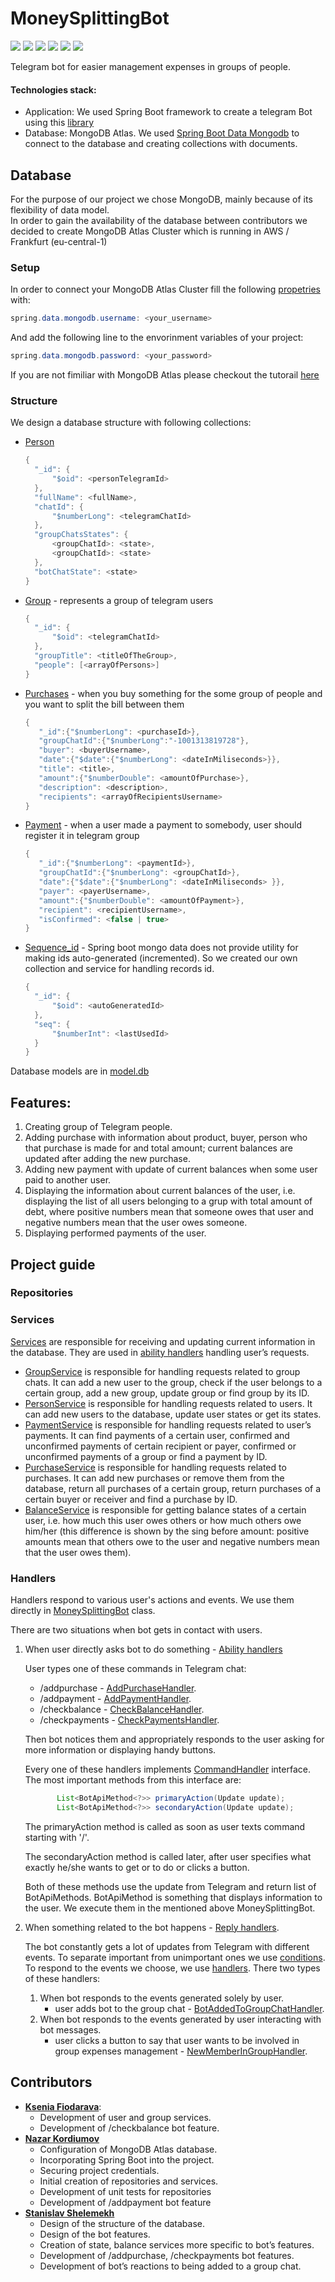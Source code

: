 # MoneySplittingBot

[![](https://img.shields.io/badge/Spring_Boot-2.3.0-yellowgreen)](https://spring.io/projects/spring-boot)
[![](https://img.shields.io/badge/Telegrambots_Abilities-4.7-lightgrey)](https://github.com/rubenlagus/TelegramBots/tree/master/telegrambots-abilities)
[![](https://img.shields.io/badge/Lombok-1.18.8-red)](https://projectlombok.org)
[![](https://img.shields.io/badge/Maven-4.0.0-green)](https://maven.apache.org)
[![](https://img.shields.io/badge/JUnit-5.0-blue)](https://junit.org/junit5)
[![](https://img.shields.io/badge/de.flapdoodle.embed.mongo-2.2.0-orange)](https://github.com/flapdoodle-oss/de.flapdoodle.embed.mongo)


Telegram bot for easier management expenses in groups of people. 

#### Technologies stack:

- Application: We used Spring Boot framework to create a telegram Bot using this [library](https://github.com/rubenlagus/TelegramBots/tree/master/telegrambots-abilities) <br>
- Database: MongoDB Atlas. We used [Spring Boot Data Mongodb](https://spring.io/guides/gs/accessing-data-mongodb/) 
to connect to the database and creating collections with documents.

## Database

For the purpose of our project we chose MongoDB, mainly because of its flexibility of data model. <br>
In order to gain the availability of the database between contributors we decided to create MongoDB Atlas Cluster which is running in AWS / Frankfurt (eu-central-1)

### Setup

In order to connect your MongoDB Atlas Cluster fill the following 
[propetries](https://github.com/nazkord/MoneySplittingBot/blob/master/src/main/resources/application.properties)
with: 
```java
spring.data.mongodb.username: <your_username>
```

 And add the following line to the envorinment variables of your project:

```java
spring.data.mongodb.password: <your_password>
```

If you are not fimiliar with MongoDB Atlas please checkout the tutorail [here](https://docs.atlas.mongodb.com/connect-to-cluster/)

### Structure

We design a database structure with following collections:

* [Person](https://github.com/nazkord/MoneySplittingBot/blob/master/src/main/java/com/dbteam/model/db/Person.java)
  ```java
  {
    "_id": {
        "$oid": <personTelegramId>
    },
    "fullName": <fullName>,
    "chatId": {
        "$numberLong": <telegramChatId>
    },
    "groupChatsStates": {
        <groupChatId>: <state>,
        <groupChatId>: <state>
    },
    "botChatState": <state>
  }
  ```
* [Group](https://github.com/nazkord/MoneySplittingBot/blob/master/src/main/java/com/dbteam/model/db/Group.java) - represents a group of telegram users
  ```java
  {
    "_id": {
        "$oid": <telegramChatId>
    },
    "groupTitle": <titleOfTheGroup>,
    "people": [<arrayOfPersons>]
  }
  ```
* [Purchases](https://github.com/nazkord/MoneySplittingBot/blob/master/src/main/java/com/dbteam/model/db/Purchase.java) - when you buy something for the some group of people and you want to split the bill between them
  ```java
  {
     "_id":{"$numberLong": <purchaseId>},
     "groupChatId":{"$numberLong":"-1001313819728"},
     "buyer": <buyerUsername>,
     "date":{"$date":{"$numberLong": <dateInMiliseconds>}},
     "title": <title>,
     "amount":{"$numberDouble": <amountOfPurchase>},
     "description": <description>,
     "recipients": <arrayOfRecipientsUsername>
  }
  ```
* [Payment](https://github.com/nazkord/MoneySplittingBot/blob/master/src/main/java/com/dbteam/model/db/Payment.java) - when a user made a payment to somebody, user should register it in telegram group
  ```java
  {
     "_id":{"$numberLong": <paymentId>},
     "groupChatId":{"$numberLong": <groupChatId>},
     "date":{"$date":{"$numberLong": <dateInMiliseconds> }},
     "payer": <payerUsername>,
     "amount":{"$numberDouble": <amountOfPayment>},
     "recipient": <recipientUsername>,
     "isConfirmed": <false | true>
  }
  ```
* [Sequence_id](https://github.com/nazkord/MoneySplittingBot/blob/master/src/main/java/com/dbteam/model/db/SequenceId.java) - Spring boot mongo data does not provide utility for making ids auto-generated (incremented). So we created our own collection and service for handling records id.
  ```java
  {
    "_id": {
        "$oid": <autoGeneratedId>
    },
    "seq": {
        "$numberInt": <lastUsedId>
    }
  }
  ```

Database models are in [model.db](https://github.com/nazkord/MoneySplittingBot/tree/master/src/main/java/com/dbteam/model/db)

## Features:

1. Creating group of Telegram people.
2. Adding purchase with information about product, buyer, person who that purchase is made for and total amount; current balances are updated after adding the new purchase.
3. Adding new payment with update of current balances when some user paid to another user.
4. Displaying the information about current balances of the user, i.e. displaying the list of all users belonging to a grup with total amount of debt, where positive numbers mean that someone owes that user and negative numbers mean that the user owes someone.
5. Displaying performed payments of the user.

## Project guide

### Repositories

### Services

[Services](https://github.com/nazkord/MoneySplittingBot/tree/master/src/main/java/com/dbteam/service) are responsible for receiving and updating current information in the database. They are used in [ability handlers](#handlers) handling user’s requests.  
   
- [GroupService](https://github.com/nazkord/MoneySplittingBot/blob/master/src/main/java/com/dbteam/service/GroupService.java) is responsible for handling requests related to group chats. It can add a new user to the group, check if the user belongs to a certain group, add a new group, update group or find group by its ID.
- [PersonService](https://github.com/nazkord/MoneySplittingBot/blob/master/src/main/java/com/dbteam/service/PersonService.java) is responsible for handling requests related to users. It can add new users to the database, update user states or get its states.
- [PaymentService](https://github.com/nazkord/MoneySplittingBot/blob/master/src/main/java/com/dbteam/service/PaymentService.java) is responsible for handling requests related to user’s payments. It can find payments of a certain user, confirmed and unconfirmed payments of certain recipient or payer, confirmed or unconfirmed payments of a group or find a payment by ID.
- [PurchaseService](https://github.com/nazkord/MoneySplittingBot/blob/master/src/main/java/com/dbteam/service/PurchaseService.java) is responsible for handling requests related to purchases. It can add new purchases or remove them from the database, return all purchases of a certain group, return purchases of a certain buyer or receiver and find a purchase by ID.
- [BalanceService](https://github.com/nazkord/MoneySplittingBot/blob/master/src/main/java/com/dbteam/service/BalanceService.java) is responsible for getting balance states of a certain user, i.e. how much this user owes others or how much others owe him/her (this difference is shown by the sing before amount: positive amounts mean that others owe to the user and negative numbers mean that the user owes them).


### Handlers

Handlers respond to various user's actions and events. We use them directly in [MoneySplittingBot](https://github.com/nazkord/MoneySplittingBot/blob/master/src/main/java/com/dbteam/bot/MoneySplittingBot.java) class.

There are two situations when bot gets in contact with users. 
1. When user directly asks bot to do something - [Ability handlers](https://github.com/nazkord/MoneySplittingBot/tree/master/src/main/java/com/dbteam/controller/ability)
    
    User types one of these commands in Telegram chat:
    - /addpurchase - [AddPurchaseHandler](https://github.com/nazkord/MoneySplittingBot/blob/master/src/main/java/com/dbteam/controller/ability/AddPurchaseHandler.java).
    - /addpayment - [AddPaymentHandler](https://github.com/nazkord/MoneySplittingBot/blob/master/src/main/java/com/dbteam/controller/ability/AddPaymentHandler.java).
    - /checkbalance - [CheckBalanceHandler](https://github.com/nazkord/MoneySplittingBot/blob/master/src/main/java/com/dbteam/controller/ability/CheckBalanceHandler.java).
    - /checkpayments - [CheckPaymentsHandler](https://github.com/nazkord/MoneySplittingBot/blob/master/src/main/java/com/dbteam/controller/ability/CheckPaymentsHandler.java).
    
    Then bot notices them and appropriately responds to the user asking for more information or displaying handy buttons.
    
    Every one of these handlers implements [CommandHandler](https://github.com/nazkord/MoneySplittingBot/blob/master/src/main/java/com/dbteam/controller/ability/CommandHandler.java) interface.
    The most important methods from this interface are:
    ```java
           List<BotApiMethod<?>> primaryAction(Update update);
           List<BotApiMethod<?>> secondaryAction(Update update);
    ```
    The primaryAction method is called as soon as user texts command starting with '/'.
    
    The secondaryAction method is called later, after user specifies what exactly he/she wants to get or to do or clicks a button.
    
    Both of these methods use the update from Telegram and return list of BotApiMethods.
    BotApiMethod is something that displays information to the user.
    We execute them in the mentioned above MoneySplittingBot.
    
2. When something related to the bot happens - [Reply handlers](https://github.com/nazkord/MoneySplittingBot/tree/master/src/main/java/com/dbteam/controller/reply).
   
   The bot constantly gets a lot of updates from Telegram with different events.
   To separate important from unimportant ones we use [conditions](https://github.com/nazkord/MoneySplittingBot/tree/master/src/main/java/com/dbteam/controller/reply/condition).
   To respond to the events we choose, we use [handlers](https://github.com/nazkord/MoneySplittingBot/tree/master/src/main/java/com/dbteam/controller/reply/handlers).
   There two types of these handlers:
   1. When bot responds to the events generated solely by user.
        - user adds bot to the group chat - [BotAddedToGroupChatHandler](https://github.com/nazkord/MoneySplittingBot/blob/master/src/main/java/com/dbteam/controller/reply/handlers/event/BotAddedToGroupChatHandler.java).
   2. When bot responds to the events generated by user interacting with bot messages.
        - user clicks a button to say that user wants to be involved in group expenses management - [NewMemberInGroupHandler](https://github.com/nazkord/MoneySplittingBot/blob/master/src/main/java/com/dbteam/controller/reply/handlers/callback/NewMemberInGroupHandler.java).


## Contributors 

* <a href="https://github.com/xenoteo"><b>Ksenia Fiodarava</b></a>:
  * Development of user and group services.
  * Development of /checkbalance bot feature.
* <a href="https://github.com/nazkord"><b>Nazar Kordiumov</b></a>
  * Configuration of MongoDB Atlas database.
  * Incorporating Spring Boot into the project.
  * Securing project credentials.
  * Initial creation of repositories and services.
  * Development of unit tests for repositories
  * Development of /addpayment bot feature
* <a href="https://github.com/szelemeh"><b>Stanislav Shelemekh</b></a>
  * Design of the structure of the database.
  * Design of the bot features.
  * Creation of state, balance services more specific to bot’s features.
  * Development of  /addpurchase, /checkpayments bot features.
  * Development of bot’s reactions to being added to a group chat.

